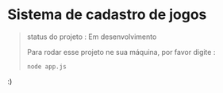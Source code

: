 <h1>Sistema de cadastro de jogos</h1>

> status do projeto : Em desenvolvimento
>
> Para rodar esse projeto ne sua máquina, por favor digite :
>
> ```
> node app.js 
>``` 

:)